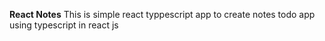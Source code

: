**React Notes**
This is simple react typpescript app to create notes todo app using typescript in react js